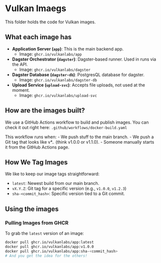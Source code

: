 # Vulkan Imaegs

This folder holds the code for Vulkan images.

## What each image has

* **Application Server (`app`)**: This is the main backend app.
    * Image: `ghcr.io/vulkanlabs/app`
* **Dagster Orchestrator (`dagster`)**: Dagster-based runner. Used in runs via the API.
    * Image: `ghcr.io/vulkanlabs/dagster`
* **Dagster Database (`dagster-db`)**: PostgresQL database for dagster.
    * Image: `ghcr.io/vulkanlabs/dagster-db`
* **Upload Service (`upload-svc`)**: Accepts file uploads, not used at the moment.
    * Image: `ghcr.io/vulkanlabs/upload-svc`

## How are the images built?

We use a GitHub Actions workflow to build and publish images. 
You can check it out right here: `.github/workflows/docker-build.yaml`

This workflow runs when:
    - We push stuff to the main branch.
    - We push a Git tag that looks like v*.*.* (think v1.0.0 or v1.1.0).
    - Someone manually starts it from the GitHub Actions page.

## How We Tag Images

We like to keep our image tags straightforward:

* `latest`: Newest build from our main branch.
* `vX.Y.Z`: Git tag for a specific version (e.g., `v1.0.0`, `v1.2.3`)
* `sha-<commit_hash>`: Specific version tied to a Git commit.

## Using the images

### Pulling Images from GHCR

To grab the `latest` version of an image:

```bash
docker pull ghcr.io/vulkanlabs/app:latest
docker pull ghcr.io/vulkanlabs/app:v1.0.0
docker pull ghcr.io/vulkanlabs/app:sha-<commit_hash>
# And you get the idea for the others!
```
